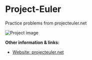 # Project-Euler
Practice problems from projecteuler.net

![Project image](http://i.imgur.com/ggcxtAb.jpg)


**Other information & links:**

* [Website: projecteuler.net](https://projecteuler.net/)
